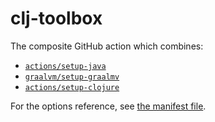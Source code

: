 # clj-toolbox

The composite GitHub action which combines:
- [`actions/setup-java`](https://github.com/actions/setup-java/)
- [`graalvm/setup-graalmv`](https://github.com/graalvm/setup-graalvm)
- [`actions/setup-clojure`](https://github.com/DeLaGuardo/setup-clojure)

For the options reference, see [the manifest file](https://github.com/zharinov/clj-toolbox/blob/main/action.yml).
